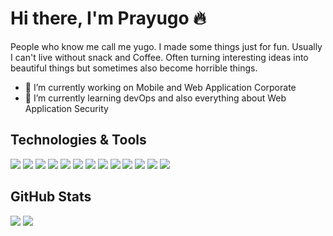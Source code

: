 # Hi there, I'm Prayugo 🔥

People who know me call me yugo. I made some things just for fun. Usually I can't live without snack and Coffee. Often turning interesting ideas into beautiful things but sometimes also become horrible things.

- 🔭 I’m currently working on Mobile and Web Application Corporate
- 🌱 I’m currently learning devOps and also everything about Web Application Security

## Technologies & Tools
![](https://img.shields.io/badge/OS-Linux-informational?style=flat&logo=linux&logoColor=white&color=2bbc8a)
![](https://img.shields.io/badge/OS-Mac-informational?style=flat&logo=apple&logoColor=white&color=2bbc8a)
![](https://img.shields.io/badge/Tools-Apache-informational?style=flat&logo=apache&logoColor=white&color=2bbc8a)
![](https://img.shields.io/badge/Tools-Nginx-informational?style=flat&logo=nginx&logoColor=white&color=2bbc8a)
![](https://img.shields.io/badge/Code-PHP-informational?style=flat&logo=php&logoColor=white&color=2bbc8a)
![](https://img.shields.io/badge/Code-Nodejs-informational?style=flat&logo=nodejs&logoColor=white&color=2bbc8a)
![](https://img.shields.io/badge/Code-Python-informational?style=flat&logo=python&logoColor=white&color=2bbc8a)
![](https://img.shields.io/badge/Code-Express-informational?style=flat&logo=express&logoColor=white&color=2bbc8a)
![](https://img.shields.io/badge/Code-Laravel-informational?style=flat&logo=laravel&logoColor=white&color=2bbc8a)
![](https://img.shields.io/badge/Code-Codeigniter-informational?style=flat&logo=codeigniter&logoColor=white&color=2bbc8a)
![](https://img.shields.io/badge/Code-Flutter-informational?style=flat&logo=flutter&logoColor=white&color=2bbc8a)
![](https://img.shields.io/badge/Tools-PostgreSQL-informational?style=flat&logo=postgresql&logoColor=white&color=2bbc8a)
![](https://img.shields.io/badge/Tools-MySQL-informational?style=flat&logo=mysql&logoColor=white&color=2bbc8a)


## GitHub Stats
<p>
  <img src="https://github-readme-stats.vercel.app/api/top-langs/?username=Prayugo24&hide_border=true&hide=html,css&theme=dark" />
  <img src="https://github-readme-stats.vercel.app/api?username=Prayugo24&line_height=27&count_private=true&hide_border=true&show_icons=true&theme=dark">
</p>
